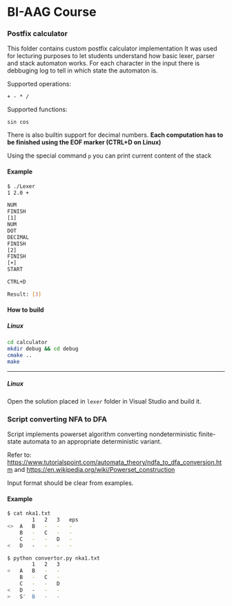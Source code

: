 # BI-AAG Course

### Postfix calculator
This folder contains custom postfix calculator implementation
It was used for lecturing purposes to let students understand how basic lexer, parser and stack automaton works.
For each character in the input there is debbuging log to tell in which state the automaton is.

Supported operations:
```
+ - * /
```
Supported functions:
```
sin cos
```
There is also builtin support for decimal numbers.
**Each computation has to be finished using the EOF marker (CTRL+D on Linux)**

Using the special command `p` you can print current content of the stack

#### Example
```bash
$ ./Lexer
1 2.0 +

NUM
FINISH
[1]
NUM
DOT
DECIMAL
FINISH
[2]
FINISH
[+]
START

CTRL+D

Result: [3]
```

#### How to build
##### Linux
```bash
cd calculator
mkdir debug && cd debug
cmake ..
make
```

---
##### Linux
Open the solution placed in `lexer` folder in Visual Studio and build it.

### Script converting NFA to DFA
Script implements powerset algorithm converting nondeterministic finite-state automata to an appropriate deterministic variant.

Refer to:
https://www.tutorialspoint.com/automata_theory/ndfa_to_dfa_conversion.htm
and
https://en.wikipedia.org/wiki/Powerset_construction

Input format should be clear from examples.

#### Example
```bash
$ cat nka1.txt 
		1	2	3	eps
<>	A	B	-	-	-
	B	-	C	-	-
	C	-	-	D	-
<	D	-	-	-	-

$ python convertor.py nka1.txt
		1	2	3
<	A	B	-	-
	B	-	C	-
	C	-	-	D
<	D	-	-	-
>	S'	B	-	-
```
